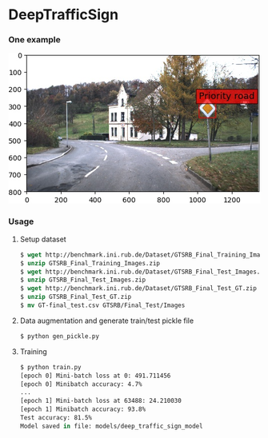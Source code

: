 # DeepTrafficSign

### One example

![example1](results/priority_road.png)

### Usage

1. Setup dataset  
   ```csh
   $ wget http://benchmark.ini.rub.de/Dataset/GTSRB_Final_Training_Images.zip
   $ unzip GTSRB_Final_Training_Images.zip
   $ wget http://benchmark.ini.rub.de/Dataset/GTSRB_Final_Test_Images.zip
   $ unzip GTSRB_Final_Test_Images.zip
   $ wget http://benchmark.ini.rub.de/Dataset/GTSRB_Final_Test_GT.zip
   $ unzip GTSRB_Final_Test_GT.zip
   $ mv GT-final_test.csv GTSRB/Final_Test/Images
   ```
   
2. Data augmentation and generate train/test pickle file  
   ```csh
   $ python gen_pickle.py
   ```
   
3. Training
   ```csh
   $ python train.py
   [epoch 0] Mini-batch loss at 0: 491.711456
   [epoch 0] Minibatch accuracy: 4.7%
   ...
   [epoch 1] Mini-batch loss at 63488: 24.210030
   [epoch 1] Minibatch accuracy: 93.8%
   Test accuracy: 81.5%
   Model saved in file: models/deep_traffic_sign_model
   ```

